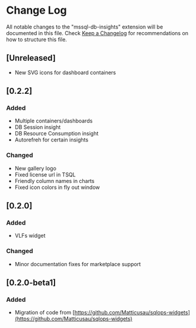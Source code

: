 # Change Log

All notable changes to the "mssql-db-insights" extension will be documented in this file. Check [Keep a Changelog](http://keepachangelog.com/) for recommendations on how to structure this file.

## [Unreleased]

- New SVG icons for dashboard containers

## [0.2.2]

### Added

- Multiple containers/dashboards
- DB Session insight
- DB Resource Consumption insight
- Autorefreh for certain insights

### Changed

- New gallery logo
- Fixed license url in TSQL
- Friendly column names in charts
- Fixed icon colors in fly out window

## [0.2.0]

### Added

- VLFs widget

### Changed

- Minor documentation fixes for marketplace support

## [0.2.0-beta1]

### Added

- Migration of code from [https://github.com/Matticusau/sqlops-widgets](https://github.com/Matticusau/sqlops-widgets)